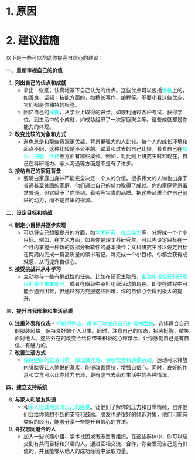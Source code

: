 # 1. 原因 


# 2. 建议措施 
以下是一些可以帮助你提高自信心的建议：

**一、重新审视自己的价值**

1. **列出自己的优点和成就**
   - 拿出一张纸，认真地写下自己认为的优点。这些优点可以包括<font color="#00ffdc">性格</font>上的，如善良、坚韧；技能方面的，如擅长写作、编程等。不要小看这些优点，它们都是你独特的标签。
   - 回忆自己的<font color="#00ffdc">成就</font>，从学业上取得的进步，如顺利通过各种考试，获得学位，到生活中的小成就，如成功组织了一次家庭聚会等。这些成就都是你能力的体现。
2. **改变比较的对象和方式**
   - 避免总是和那些资源更优越、背景更强大的人比较。每个人的成长环境和起点不同，这种比较是不公平的。试着和过去的自己比较，看看自己在<font color="#00ffdc">知识、技能、性格</font>等方面有哪些成长。例如，对比刚上研究生时和现在，自己在科研能力、与人沟通等方面是不是有了进步。
3. **接纳自己的家庭背景**
   - 要明白家庭出身并不能完全决定一个人的价值。很多伟大的人物也出身于普通甚至贫困的家庭，他们通过自己的努力取得了成就。你的家庭背景虽然普通，但它赋予了你坚韧、勤劳等宝贵的品质。把这些品质当作自己前进的动力，而不是自卑的根源。

**二、设定目标和挑战**

4. **制定小目标并逐步实现**
   - 可以将自己想要提升的方面，如<font color="#00ffdc">学术研究、社交能力</font>等，分解成一个个小目标。例如，在学术方面，如果你是理工科研究生，可以先设定目标在一个月内掌握一种新的数据分析软件的基本操作；文科研究生可以设定目标在两周内完成一篇高质量的读书笔记。每完成一个小目标，你都会获得成就感，从而提升自信心。
5. **接受挑战并从中学习**
   - 主动参与一些有挑战性的任务。比如在研究生阶段，<font color="#00ffdc">主动申请担任科研项目的某个重要部分</font>，或者在班级中承担组织活动的角色。即使在过程中可能会遇到困难，但通过努力克服这些困难，你的自信心会得到极大的提升。

**三、提升自我形象和生活品质**

6. **注重外表和仪态**
   -<font color="#00ffdc"> 打扮得整洁、得体可以提升自己的精神面貌</font>。选择适合自己的服装风格，保持良好的个人卫生。同时，注意自己的仪态，抬头挺胸，微笑面对他人。这些外在的改变会给你带来积极的心理暗示，让你感觉自己是有自信、有魅力的。
7. **改善生活方式**
   - <font color="#00ffdc">保持健康的生活习惯，如规律作息、合理饮食和适量运动</font>。运动可以释放内啡肽等让人愉悦的激素，能够改善情绪，增强自信心。同时，良好的作息和饮食可以让你精力充沛，更有底气去面对生活中的各种情况。

**四、建立支持系统**

8. **与家人和朋友沟通**
   - 和<font color="#00ffdc">家人坦诚地交流自己的感受</font>。让他们了解你的压力和自卑情绪，也许他们会给你意想不到的支持和鼓励。朋友也是很好的倾诉对象，他们可能有类似的经历，能够分享一些提升自信心的方法。
9. **寻找志同道合的人**
   - 加入一些兴趣小组、学术社团或者志愿者组织。在这些群体中，你可以结交到有共同目标和兴趣的人，通过互相交流、合作，你会发现自己是有价值的，并且能够从他人的成功经验中汲取力量。